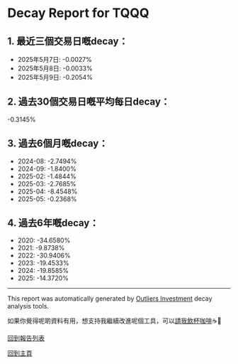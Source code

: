 # Decay Report for TQQQ

## 1. 最近三個交易日嘅decay：

- 2025年5月7日: -0.0027%
- 2025年5月8日: -0.0033%
- 2025年5月9日: -0.2054%

## 2. 過去30個交易日嘅平均每日decay：
-0.3145%

## 3. 過去6個月嘅decay：

- 2024-08: -2.7494%
- 2024-09: -1.8400%
- 2025-02: -1.4844%
- 2025-03: -2.7685%
- 2025-04: -8.4548%
- 2025-05: -0.2368%

## 4. 過去6年嘅decay：

- 2020: -34.6580%
- 2021: -9.8738%
- 2022: -30.9406%
- 2023: -19.4533%
- 2024: -19.8585%
- 2025: -14.3720%
***

This report was automatically generated by [Outliers Investment](https://outliersecon.github.io/Outliers-Investment/) decay analysis tools.

如果你覺得呢啲資料有用，想支持我繼續改進呢個工具，可以[請我飲杯咖啡](https://buymeacoffee.com/outliersecon)☕🙏

[回到報告列表](https://outliersecon.github.io/Outliers-Investment/reports/reports_public)

[回到主頁](https://outliersecon.github.io/Outliers-Investment/)